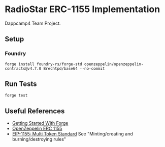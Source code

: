 # RadioStar ERC-1155 Implementation

Dappcamp4 Team Project.

## Setup

### Foundry

`forge install foundry-rs/forge-std openzeppelin/openzeppelin-contracts@v4.7.0 Brechtpd/base64 --no-commit`

## Run Tests

`forge test`

## Useful References

* [Getting Started With Forge](https://w.mirror.xyz/mOUlpgkWA178HNUW7xR20TdbGRV6dMid7uChqxf9Z58)
* [OpenZeppelin ERC 1155](https://docs.openzeppelin.com/contracts/3.x/api/token/erc1155)
* [EIP-1155: Multi Token Standard](https://eips.ethereum.org/EIPS/eip-1155) See "Minting/creating and burning/destroying rules"